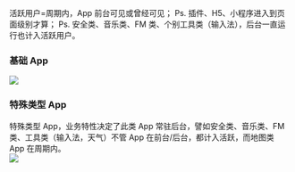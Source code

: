 活跃用户=周期内，App 前台可见或曾经可见；
Ps. 插件、H5、小程序进入到页面级别才算；
Ps. 安全类、音乐类、FM 类、个别工具类（输入法），后台一直运行也计入活跃用户。

### 基础 App
![](//mc.qcloudimg.com/static/img/6270026db71319d7940a9a7febfb6a41/image.png)

### 特殊类型 App

特殊类型 App，业务特性决定了此类 App 常驻后台，譬如安全类、音乐类、FM类、工具类（输入法，天气）不管 App 在前台/后台，都计入活跃，而地图类 App 在周期内。  
![](//mc.qcloudimg.com/static/img/669d4db42544299ec1043d0a60b265b7/image.png)





